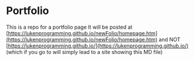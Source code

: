 # Portfolio

This is a repo for a portfolio page 
It will be posted at [https://lukenprogramming.github.io/newFolio/homepage.htm](https://lukenprogramming.github.io/newFolio/homepage.htm) 
and NOT [https://lukenprogramming.github.io/](https://lukenprogramming.github.io/) (which if you go to will simply lead to a site showing this MD file)